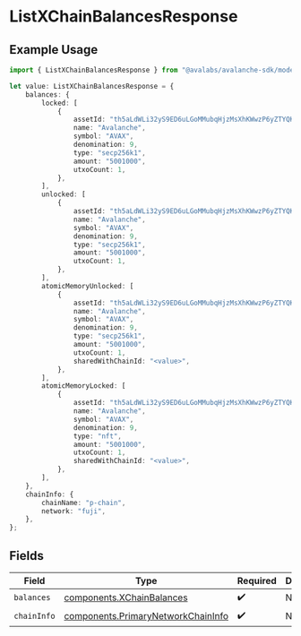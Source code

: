 # ListXChainBalancesResponse

## Example Usage

```typescript
import { ListXChainBalancesResponse } from "@avalabs/avalanche-sdk/models/components";

let value: ListXChainBalancesResponse = {
    balances: {
        locked: [
            {
                assetId: "th5aLdWLi32yS9ED6uLGoMMubqHjzMsXhKWwzP6yZTYQKYzof",
                name: "Avalanche",
                symbol: "AVAX",
                denomination: 9,
                type: "secp256k1",
                amount: "5001000",
                utxoCount: 1,
            },
        ],
        unlocked: [
            {
                assetId: "th5aLdWLi32yS9ED6uLGoMMubqHjzMsXhKWwzP6yZTYQKYzof",
                name: "Avalanche",
                symbol: "AVAX",
                denomination: 9,
                type: "secp256k1",
                amount: "5001000",
                utxoCount: 1,
            },
        ],
        atomicMemoryUnlocked: [
            {
                assetId: "th5aLdWLi32yS9ED6uLGoMMubqHjzMsXhKWwzP6yZTYQKYzof",
                name: "Avalanche",
                symbol: "AVAX",
                denomination: 9,
                type: "secp256k1",
                amount: "5001000",
                utxoCount: 1,
                sharedWithChainId: "<value>",
            },
        ],
        atomicMemoryLocked: [
            {
                assetId: "th5aLdWLi32yS9ED6uLGoMMubqHjzMsXhKWwzP6yZTYQKYzof",
                name: "Avalanche",
                symbol: "AVAX",
                denomination: 9,
                type: "nft",
                amount: "5001000",
                utxoCount: 1,
                sharedWithChainId: "<value>",
            },
        ],
    },
    chainInfo: {
        chainName: "p-chain",
        network: "fuji",
    },
};
```

## Fields

| Field                                                                                    | Type                                                                                     | Required                                                                                 | Description                                                                              |
| ---------------------------------------------------------------------------------------- | ---------------------------------------------------------------------------------------- | ---------------------------------------------------------------------------------------- | ---------------------------------------------------------------------------------------- |
| `balances`                                                                               | [components.XChainBalances](../../models/components/xchainbalances.md)                   | :heavy_check_mark:                                                                       | N/A                                                                                      |
| `chainInfo`                                                                              | [components.PrimaryNetworkChainInfo](../../models/components/primarynetworkchaininfo.md) | :heavy_check_mark:                                                                       | N/A                                                                                      |